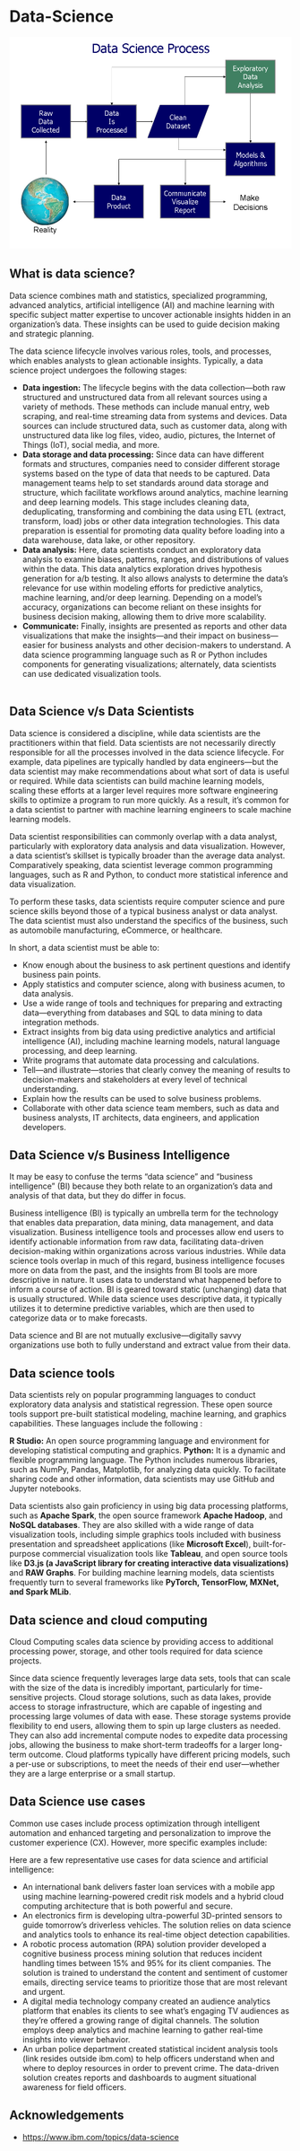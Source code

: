 # Data-Science

![gh](https://github.com/tatv047/Data-Science/blob/main/Data_visualization_process_v1.png?raw=true)

## What is data science?
Data science combines math and statistics, specialized programming, advanced analytics, artificial intelligence (AI) and machine learning with specific subject matter expertise to uncover actionable insights hidden in an organization’s data. These insights can be used to guide decision making and strategic planning. 

The data science lifecycle involves various roles, tools, and processes, which enables analysts to glean actionable insights. Typically, a data science project undergoes the following stages:

- **Data ingestion:** The lifecycle begins with the data collection—both raw structured and unstructured data from all relevant sources using a variety of methods. These methods can include manual entry, web scraping, and real-time streaming data from systems and devices. Data sources can include structured data, such as customer data, along with unstructured data like log files, video, audio, pictures, the Internet of Things (IoT), social media, and more.
- **Data storage and data processing:** Since data can have different formats and structures, companies need to consider different storage systems based on the type of data that needs to be captured. Data management teams help to set standards around data storage and structure, which facilitate workflows around analytics, machine learning and deep learning models. This stage includes cleaning data, deduplicating, transforming and combining the data using ETL (extract, transform, load) jobs or other data integration technologies. This data preparation is essential for promoting data quality before loading into a data warehouse, data lake, or other repository.
- **Data analysis:** Here, data scientists conduct an exploratory data analysis to examine biases, patterns, ranges, and distributions of values within the data. This data analytics exploration drives hypothesis generation for a/b testing. It also allows analysts to determine the data’s relevance for use within modeling efforts for predictive analytics, machine learning, and/or deep learning. Depending on a model’s accuracy, organizations can become reliant on these insights for business decision making, allowing them to drive more scalability.
- **Communicate:** Finally, insights are presented as reports and other data visualizations that make the insights—and their impact on business—easier for business analysts and other decision-makers to understand. A data science programming language such as R or Python includes components for generating visualizations; alternately, data scientists can use dedicated visualization tools.
<br><br>

## Data Science v/s Data Scientists
Data science is considered a discipline, while data scientists are the practitioners within that field. Data scientists are not necessarily directly responsible for all the processes involved in the data science lifecycle. For example, data pipelines are typically handled by data engineers—but the data scientist may make recommendations about what sort of data is useful or required. While data scientists can build machine learning models, scaling these efforts at a larger level requires more software engineering skills to optimize a program to run more quickly. As a result, it’s common for a data scientist to partner with machine learning engineers to scale machine learning models.

Data scientist responsibilities can commonly overlap with a data analyst, particularly with exploratory data analysis and data visualization. However, a data scientist’s skillset is typically broader than the average data analyst. Comparatively speaking, data scientist leverage common programming languages, such as R and Python, to conduct more statistical inference and data visualization.

To perform these tasks, data scientists require computer science and pure science skills beyond those of a typical business analyst or data analyst. The data scientist must also understand the specifics of the business, such as automobile manufacturing, eCommerce, or healthcare.

In short, a data scientist must be able to:

- Know enough about the business to ask pertinent questions and identify business pain points.
- Apply statistics and computer science, along with business acumen, to data analysis.
- Use a wide range of tools and techniques for preparing and extracting data—everything from databases and SQL to data mining to data integration methods.
- Extract insights from big data using predictive analytics and artificial intelligence (AI), including machine learning models, natural language processing, and deep learning.
- Write programs that automate data processing and calculations.
- Tell—and illustrate—stories that clearly convey the meaning of results to decision-makers and stakeholders at every level of technical understanding.
- Explain how the results can be used to solve business problems.
- Collaborate with other data science team members, such as data and business analysts, IT architects, data engineers, and application developers.

## Data Science v/s Business Intelligence

It may be easy to confuse the terms “data science” and “business intelligence” (BI) because they both relate to an organization’s data and analysis of that data, but they do differ in focus.

Business intelligence (BI) is typically an umbrella term for the technology that enables data preparation, data mining, data management, and data visualization. Business intelligence tools and processes allow end users to identify actionable information from raw data, facilitating data-driven decision-making within organizations across various industries. While data science tools overlap in much of this regard, business intelligence focuses more on data from the past, and the insights from BI tools are more descriptive in nature. It uses data to understand what happened before to inform a course of action. BI is geared toward static (unchanging) data that is usually structured. While data science uses descriptive data, it typically utilizes it to determine predictive variables, which are then used to categorize data or to make forecasts.

Data science and BI are not mutually exclusive—digitally savvy organizations use both to fully understand and extract value from their data.

## Data science tools

Data scientists rely on popular programming languages to conduct exploratory data analysis and statistical regression. These open source tools support pre-built statistical modeling, machine learning, and graphics capabilities. These languages include the following :

**R Studio:** An open source programming language and environment for developing statistical computing and graphics.
**Python:** It is a dynamic and flexible programming language. The Python includes numerous libraries, such as NumPy, Pandas, Matplotlib, for analyzing data quickly.
To facilitate sharing code and other information, data scientists may use GitHub and Jupyter notebooks.

Data scientists also gain proficiency in using big data processing platforms, such as **Apache Spark**, the open source framework **Apache Hadoop**, and **NoSQL databases**. They are also skilled with a wide range of data visualization tools, including simple graphics tools included with business presentation and spreadsheet applications (like **Microsoft Excel**), built-for-purpose commercial visualization tools like **Tableau**, and open source tools like **D3.js (a JavaScript library for creating interactive data visualizations)** and **RAW Graphs**. For building machine learning models, data scientists frequently turn to several frameworks like **PyTorch, TensorFlow, MXNet, and Spark MLib**.

## Data science and cloud computing

Cloud Computing scales data science by providing access to additional processing power, storage, and other tools required for data science projects.

Since data science frequently leverages large data sets, tools that can scale with the size of the data is incredibly important, particularly for time-sensitive projects. Cloud storage solutions, such as data lakes, provide access to storage infrastructure, which are capable of ingesting and processing large volumes of data with ease. These storage systems provide flexibility to end users, allowing them to spin up large clusters as needed. They can also add incremental compute nodes to expedite data processing jobs, allowing the business to make short-term tradeoffs for a larger long-term outcome. Cloud platforms typically have different pricing models, such a per-use or subscriptions, to meet the needs of their end user—whether they are a large enterprise or a small startup. 

## Data Science use cases

Common use cases include process optimization through intelligent automation and enhanced targeting and personalization to improve the customer experience (CX). However, more specific examples include:

Here are a few representative use cases for data science and artificial intelligence:

- An international bank delivers faster loan services with a mobile app using machine learning-powered credit risk models and a hybrid cloud computing architecture that is both powerful and secure.
- An electronics firm is developing ultra-powerful 3D-printed sensors to guide tomorrow’s driverless vehicles. The solution relies on data science and analytics tools to enhance its real-time object detection capabilities.
- A robotic process automation (RPA) solution provider developed a cognitive business process mining solution that reduces incident handling times between 15% and 95% for its client companies. The solution is trained to understand the content and sentiment of customer emails, directing service teams to prioritize those that are most relevant and urgent.
- A digital media technology company created an audience analytics platform that enables its clients to see what’s engaging TV audiences as they’re offered a growing range of digital channels. The solution employs deep analytics and machine learning to gather real-time insights into viewer behavior.
- An urban police department created statistical incident analysis tools (link resides outside ibm.com) to help officers understand when and where to deploy resources in order to prevent crime. The data-driven solution creates reports and dashboards to augment situational awareness for field officers.


## Acknowledgements
- https://www.ibm.com/topics/data-science

